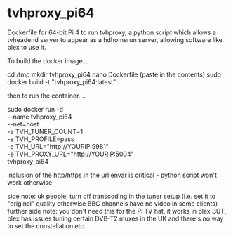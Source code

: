 # tvhproxy_pi64
Dockerfile for 64-bit Pi 4 to run tvhproxy, a python script which allows a tvheadend server to appear as a hdhomerun server, allowing software like plex to use it.

To build the docker image...

cd /tmp
mkdir tvhproxy_pi64
nano Dockerfile (paste in the contents)
sudo docker build -t "tvhproxy_pi64:latest" .

then to run the container....

sudo docker run -d \
  --name tvhproxy_pi64 \
  --net=host \
  -e TVH_TUNER_COUNT=1 \
  -e TVH_PROFILE=pass \
  -e TVH_URL="http://YOURIP:9981" \
  -e TVH_PROXY_URL="http://YOURIP:5004" \
tvhproxy_pi64

inclusion of the http/https in the url envar is critical - python script won't work otherwise

side note: uk people, turn off transcoding in the tuner setup (i.e. set it to "original" quality otherwise BBC channels have no video in some clients)
further side note: you don't need this for the Pi TV hat, it works in plex BUT, plex has issues tuning certain DVB-T2 muxes in the UK and there's no way to set the constellation etc.
